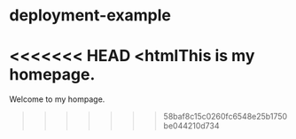 # deployment-example
<<<<<<< HEAD
<htmlThis is my homepage. 
=======
Welcome to my hompage.
 
>>>>>>> 58baf8c15c0260fc6548e25b1750be044210d734
